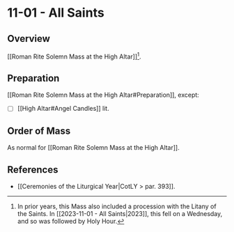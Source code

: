 # 11-01 - All Saints

## Overview
[[Roman Rite Solemn Mass at the High Altar]][^previous].

[^previous]: In prior years, this Mass also included a procession with the Litany of the Saints. In [[2023-11-01 - All Saints|2023]], this fell on a Wednesday, and so was followed by Holy Hour.
## Preparation
[[Roman Rite Solemn Mass at the High Altar#Preparation]], except:

- [ ] [[High Altar#Angel Candles]] lit.

## Order of Mass
As normal for [[Roman Rite Solemn Mass at the High Altar]].

## References
- [[Ceremonies of the Liturgical Year|CotLY > par. 393]].
